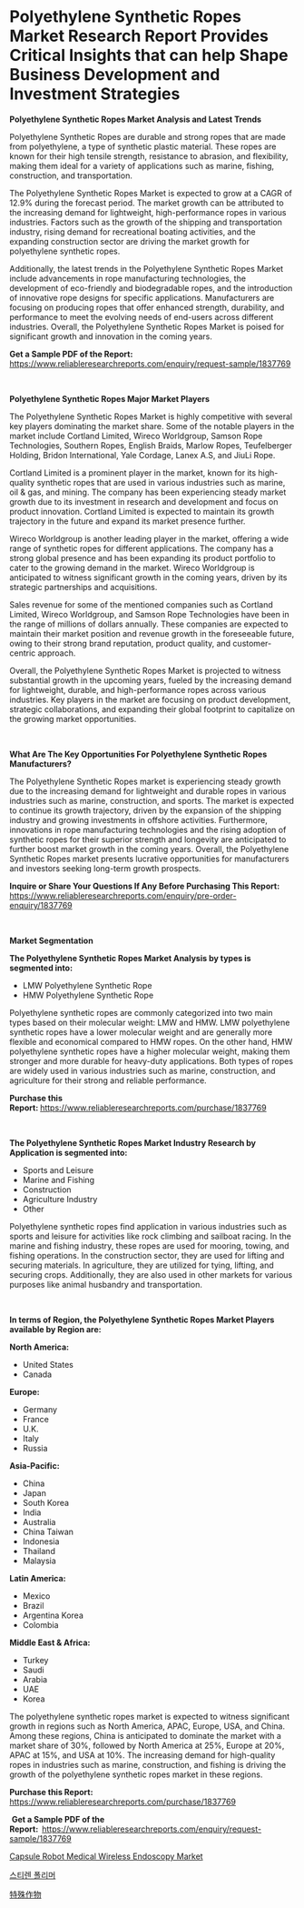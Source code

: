 <p><h1>Polyethylene Synthetic Ropes Market Research Report Provides Critical Insights that can help Shape Business Development and Investment Strategies</h1></p><p><strong>Polyethylene Synthetic Ropes Market Analysis and Latest Trends</strong></p>
<p><p>Polyethylene Synthetic Ropes are durable and strong ropes that are made from polyethylene, a type of synthetic plastic material. These ropes are known for their high tensile strength, resistance to abrasion, and flexibility, making them ideal for a variety of applications such as marine, fishing, construction, and transportation.</p><p>The Polyethylene Synthetic Ropes Market is expected to grow at a CAGR of 12.9% during the forecast period. The market growth can be attributed to the increasing demand for lightweight, high-performance ropes in various industries. Factors such as the growth of the shipping and transportation industry, rising demand for recreational boating activities, and the expanding construction sector are driving the market growth for polyethylene synthetic ropes.</p><p>Additionally, the latest trends in the Polyethylene Synthetic Ropes Market include advancements in rope manufacturing technologies, the development of eco-friendly and biodegradable ropes, and the introduction of innovative rope designs for specific applications. Manufacturers are focusing on producing ropes that offer enhanced strength, durability, and performance to meet the evolving needs of end-users across different industries. Overall, the Polyethylene Synthetic Ropes Market is poised for significant growth and innovation in the coming years.</p></p>
<p><strong>Get a Sample PDF of the Report:&nbsp;</strong> <a href="https://www.reliableresearchreports.com/enquiry/request-sample/1837769">https://www.reliableresearchreports.com/enquiry/request-sample/1837769</a></p>
<p>&nbsp;</p>
<p><strong>Polyethylene Synthetic Ropes Major Market Players</strong></p>
<p><p>The Polyethylene Synthetic Ropes Market is highly competitive with several key players dominating the market share. Some of the notable players in the market include Cortland Limited, Wireco Worldgroup, Samson Rope Technologies, Southern Ropes, English Braids, Marlow Ropes, Teufelberger Holding, Bridon International, Yale Cordage, Lanex A.S, and JiuLi Rope.</p><p>Cortland Limited is a prominent player in the market, known for its high-quality synthetic ropes that are used in various industries such as marine, oil & gas, and mining. The company has been experiencing steady market growth due to its investment in research and development and focus on product innovation. Cortland Limited is expected to maintain its growth trajectory in the future and expand its market presence further.</p><p>Wireco Worldgroup is another leading player in the market, offering a wide range of synthetic ropes for different applications. The company has a strong global presence and has been expanding its product portfolio to cater to the growing demand in the market. Wireco Worldgroup is anticipated to witness significant growth in the coming years, driven by its strategic partnerships and acquisitions.</p><p>Sales revenue for some of the mentioned companies such as Cortland Limited, Wireco Worldgroup, and Samson Rope Technologies have been in the range of millions of dollars annually. These companies are expected to maintain their market position and revenue growth in the foreseeable future, owing to their strong brand reputation, product quality, and customer-centric approach.</p><p>Overall, the Polyethylene Synthetic Ropes Market is projected to witness substantial growth in the upcoming years, fueled by the increasing demand for lightweight, durable, and high-performance ropes across various industries. Key players in the market are focusing on product development, strategic collaborations, and expanding their global footprint to capitalize on the growing market opportunities.</p></p>
<p>&nbsp;</p>
<p><strong>What Are The Key Opportunities For Polyethylene Synthetic Ropes Manufacturers?</strong></p>
<p><p>The Polyethylene Synthetic Ropes market is experiencing steady growth due to the increasing demand for lightweight and durable ropes in various industries such as marine, construction, and sports. The market is expected to continue its growth trajectory, driven by the expansion of the shipping industry and growing investments in offshore activities. Furthermore, innovations in rope manufacturing technologies and the rising adoption of synthetic ropes for their superior strength and longevity are anticipated to further boost market growth in the coming years. Overall, the Polyethylene Synthetic Ropes market presents lucrative opportunities for manufacturers and investors seeking long-term growth prospects.</p></p>
<p><strong>Inquire or Share Your Questions If Any Before Purchasing This Report:</strong> <a href="https://www.reliableresearchreports.com/enquiry/pre-order-enquiry/1837769">https://www.reliableresearchreports.com/enquiry/pre-order-enquiry/1837769</a></p>
<p>&nbsp;</p>
<p><strong>Market Segmentation</strong></p>
<p><strong>The Polyethylene Synthetic Ropes Market Analysis by types is segmented into:</strong></p>
<p><ul><li>LMW Polyethylene Synthetic Rope</li><li>HMW Polyethylene Synthetic Rope</li></ul></p>
<p><p>Polyethylene synthetic ropes are commonly categorized into two main types based on their molecular weight: LMW and HMW. LMW polyethylene synthetic ropes have a lower molecular weight and are generally more flexible and economical compared to HMW ropes. On the other hand, HMW polyethylene synthetic ropes have a higher molecular weight, making them stronger and more durable for heavy-duty applications. Both types of ropes are widely used in various industries such as marine, construction, and agriculture for their strong and reliable performance.</p></p>
<p><strong>Purchase this Report:&nbsp;</strong><a href="https://www.reliableresearchreports.com/purchase/1837769">https://www.reliableresearchreports.com/purchase/1837769</a></p>
<p>&nbsp;</p>
<p><strong>The Polyethylene Synthetic Ropes Market Industry Research by Application is segmented into:</strong></p>
<p><ul><li>Sports and Leisure</li><li>Marine and Fishing</li><li>Construction</li><li>Agriculture Industry</li><li>Other</li></ul></p>
<p><p>Polyethylene synthetic ropes find application in various industries such as sports and leisure for activities like rock climbing and sailboat racing. In the marine and fishing industry, these ropes are used for mooring, towing, and fishing operations. In the construction sector, they are used for lifting and securing materials. In agriculture, they are utilized for tying, lifting, and securing crops. Additionally, they are also used in other markets for various purposes like animal husbandry and transportation.</p></p>
<p>&nbsp;</p>
<p><strong>In terms of Region, the Polyethylene Synthetic Ropes Market Players available by Region are:</strong></p>
<p>
    <p> <strong> North America: </strong>
        <ul>
            <li>United States</li>
            <li>Canada</li>
        </ul>
        </p> 
    <p> <strong> Europe: </strong>
        <ul>
            <li>Germany</li>
            <li>France</li>
            <li>U.K.</li>
            <li>Italy</li>
            <li>Russia</li>
        </ul>
        </p> 
    <p> <strong> Asia-Pacific: </strong>
        <ul>
            <li>China</li>
            <li>Japan</li>
            <li>South Korea</li>
            <li>India</li>
            <li>Australia</li>
            <li>China Taiwan</li>
            <li>Indonesia</li>
            <li>Thailand</li>
            <li>Malaysia</li>
        </ul>
        </p> 
    <p> <strong> Latin America: </strong>
        <ul>
            <li>Mexico</li>
            <li>Brazil</li>
            <li>Argentina Korea</li>
            <li>Colombia</li>
        </ul>
        </p> 
    <p> <strong> Middle East & Africa: </strong>
        <ul>
            <li>Turkey</li>
            <li>Saudi</li>
            <li>Arabia</li>
            <li>UAE</li>
            <li>Korea</li>
        </ul>
    </p>
    </p>
<p><p>The polyethylene synthetic ropes market is expected to witness significant growth in regions such as North America, APAC, Europe, USA, and China. Among these regions, China is anticipated to dominate the market with a market share of 30%, followed by North America at 25%, Europe at 20%, APAC at 15%, and USA at 10%. The increasing demand for high-quality ropes in industries such as marine, construction, and fishing is driving the growth of the polyethylene synthetic ropes market in these regions.</p></p>
<p><strong>Purchase this Report: </strong><a href="https://www.reliableresearchreports.com/purchase/1837769">https://www.reliableresearchreports.com/purchase/1837769</a></p>
<p>&nbsp;<strong>Get a Sample PDF of the Report:&nbsp;&nbsp;</strong><a href="https://www.reliableresearchreports.com/enquiry/request-sample/1837769">https://www.reliableresearchreports.com/enquiry/request-sample/1837769</a></p>
<p><strong></strong></p>
<p><p><a href="https://thundering-castanet-c65.notion.site/Capsule-Robot-Medical-Wireless-Endoscopy-Market-Size-2024-2031-Global-Industrial-Analysis-Key-Geo-689154a1b95b4e29959030921a65b4c5">Capsule Robot Medical Wireless Endoscopy Market</a></p><p><a href="https://medium.com/@anvil67678789/%EC%8A%A4%ED%83%80%EB%A0%8C%EA%B3%84-%EA%B3%A0%EB%B6%84%EC%9E%90-%EC%8B%9C%EC%9E%A5-%EB%B6%84%EC%84%9D-cagr-%EC%8B%9C%EC%9E%A5-%EC%84%B8%EB%B6%84%ED%99%94-%EB%B0%8F-%EA%B8%80%EB%A1%9C%EB%B2%8C-%EC%82%B0%EC%97%85-%EA%B0%9C%EC%9A%94-35dd682e188c">스티렌 폴리머</a></p><p><a href="https://medium.com/@gregost89076vddcv/%E7%89%B9%E7%94%A3%E4%BD%9C%E7%89%A9%E5%B8%82%E5%A0%B4%E8%A6%8F%E6%A8%A1%E3%81%A8%E5%B8%82%E5%A0%B4%E5%8B%95%E5%90%91-%E5%AE%8C%E5%85%A8%E6%A5%AD%E7%95%8C%E6%A6%82%E8%A6%81-2024%E5%B9%B4%E3%81%8B%E3%82%892031%E5%B9%B4%E3%81%BE%E3%81%A7-da4b404e619b">特殊作物</a></p></p>